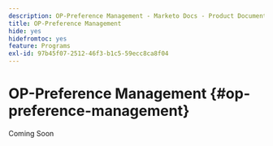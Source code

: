 ```yaml
---
description: OP-Preference Management - Marketo Docs - Product Documentation
title: OP-Preference Management
hide: yes
hidefromtoc: yes
feature: Programs
exl-id: 97b45f07-2512-46f3-b1c5-59ecc8ca8f04
---
```

# OP-Preference Management {#op-preference-management}

Coming Soon
